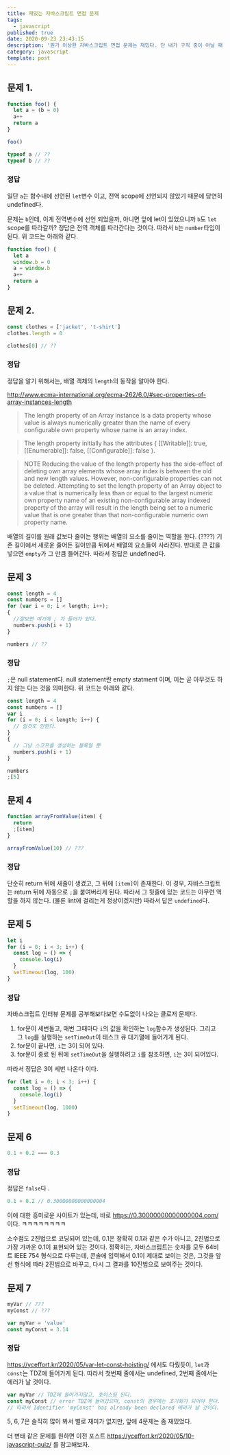 ```yaml
---
title: 재밌는 자바스크립트 면접 문제
tags:
  - javascript
published: true
date: 2020-09-23 23:43:15
description: '뭔가 이상한 자바스크립트 면접 문제는 재밌다. 단 내가 구직 중이 아닐 때만.'
category: javascript
template: post
---
```


## 문제 1.

```javascript
function foo() {
  let a = (b = 0)
  a++
  return a
}

foo()

typeof a // ??
typeof b // ??
```

### 정답

일단 `a`는 함수내에 선언된 `let`변수 이고, 전역 scope에 선언되지 않았기 때문에 당연히 undefined다.

문제는 `b`인데, 이게 전역변수에 선언 되었을까, 아니면 앞에 let이 있었으니까 `b`도 `let` scope를 따라갈까? 정답은 전역 객체를 따라간다는 것이다. 따라서 `b`는 `number`타입이 된다. 위 코드는 아래와 같다.

```javascript
function foo() {
  let a
  window.b = 0
  a = window.b
  a++
  return a
}
```

## 문제 2.

```javascript
const clothes = ['jacket', 't-shirt']
clothes.length = 0

clothes[0] // ??
```

### 정답

정답을 알기 위해서는, 배열 객체의 `length`의 동작을 알아야 한다.

http://www.ecma-international.org/ecma-262/6.0/#sec-properties-of-array-instances-length

> The length property of an Array instance is a data property whose value is always numerically greater than the name of every configurable own property whose name is an array index.

> The length property initially has the attributes { [[Writable]]: true, [[Enumerable]]: false, [[Configurable]]: false }.

> NOTE Reducing the value of the length property has the side-effect of deleting own array elements whose array index is between the old and new length values. However, non-configurable properties can not be deleted. Attempting to set the length property of an Array object to a value that is numerically less than or equal to the largest numeric own property name of an existing non-configurable array indexed property of the array will result in the length being set to a numeric value that is one greater than that non-configurable numeric own property name.

배열의 길이를 원래 값보다 줄이는 행위는 배열의 요소를 줄이는 역할을 한다. (????) 기존 길이에서 새로운 줄어든 길이만큼 뒤에서 배열의 요소들이 사라진다. 반대로 큰 값을 넣으면 `empty`가 그 만큼 들어간다. 따라서 정답은 undefined다.

## 문제 3

```javascript
const length = 4
const numbers = []
for (var i = 0; i < length; i++);
{
  //잘보면 여기에 ; 가 들어가 있다.
  numbers.push(i + 1)
}

numbers // ??
```

### 정답

`;`은 null statement다. null statement란 empty statment 이며, 이는 곧 아무것도 하지 않는 다는 것을 의미한다. 위 코드는 아래와 같다.

```javascript
const length = 4
const numbers = []
var i
for (i = 0; i < length; i++) {
  // 암것도 안한다.
}
{
  // 그냥 스코프를 생성하는 블록일 뿐
  numbers.push(i + 1)
}

numbers
;[5]
```

## 문제 4

```javascript
function arrayFromValue(item) {
  return
  ;[item]
}

arrayFromValue(10) // ???
```

### 정답

단순히 return 뒤애 새줄이 생겼고, 그 뒤에 `[item]`이 존재한다. 이 경우, 자바스크립트는 return 뒤에 자동으로 `;`을 붙여버리게 된다. 따라서 그 뒷줄에 있는 코드는 아무런 역할을 하지 않는다. (물론 lint에 걸리는게 정상이겠지만) 따라서 답은 `undefined`다.

## 문제 5

```javascript
let i
for (i = 0; i < 3; i++) {
  const log = () => {
    console.log(i)
  }
  setTimeout(log, 100)
}
```

### 정답

자바스크립트 인터뷰 문제를 공부해보다보면 수도없이 나오는 클로저 문제다.

1. for문이 세번돌고, 매번 그때마다 `i`의 값을 확인하는 `log`함수가 생성된다. 그리고 그 `log`를 실행하는 `setTimeOut`이 태스크 큐 대기열에 들어가게 된다.
2. for문이 끝나면, `i`는 3이 되어 있다.
3. for문이 종료 된 뒤에 `setTimeOut`을 실행하려고 `i`를 참조하면, `i`는 3이 되어있다.

따라서 정답은 3이 세번 나온다 이다.

```javascript
for (let i = 0; i < 3; i++) {
  const log = () => {
    console.log(i)
  }
  setTimeout(log, 1000)
}
```

## 문제 6

```javascript
0.1 + 0.2 === 0.3
```

### 정답

정답은 `false`다 .

```javascript
0.1 + 0.2 // 0.30000000000000004
```

이에 대한 흥미로운 사이트가 있는데, 바로 https://0.30000000000000004.com/ 이다. ㅋㅋㅋㅋㅋㅋㅋㅋ

소수점도 2진법으로 코딩되어 있는데, 0.1은 정확히 0.1과 같은 수가 아니고, 2진법으로 가장 가까운 0.1이 표현되어 있는 것이다. 정확히는, 자바스크립트는 숫자를 모두 64비트 IEEE 754 형식으로 다루는데, 콘솔에 입력해서 0.1이 제대로 보이는 것은, 그것을 앞선 형식에 따라 2진법으로 바꾸고, 다시 그 결과를 10진법으로 보여주는 것이다.

## 문제 7

```javascript
myVar // ???
myConst // ???

var myVar = 'value'
const myConst = 3.14
```

### 정답

https://yceffort.kr/2020/05/var-let-const-hoisting/ 에서도 다뤘듯이, `let`과 `const`는 TDZ에 들어가게 된다. 따라서 첫번째 줄에서는 undefined, 2번째 줄에서는 에러가 날 것이다.

```javascript
var myVar // TDZ에 들어가지않고, 호이스팅 된다.
const myConst // error TDZ에 들어갔으며, const의 경우에는 초기화가 되어야 한다. 따라서
// 따라서 Identifier 'myConst' has already been declared 에러가 날 것이다.
```

5, 6, 7은 솔직히 많이 봐서 별로 재미가 없지만, 앞에 4문제는 좀 재밌었다.

더 변태 같은 문제를 원하면 이전 포스트 https://yceffort.kr/2020/05/10-javascript-quiz/ 를 참고해보자.
